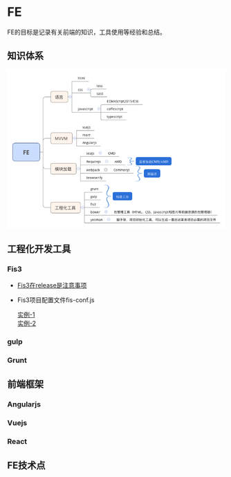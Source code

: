 # FE

FE的目标是记录有关前端的知识，工具使用等经验和总结。

## 知识体系
![](https://github.com/wxb/FE/blob/master/FE.png)

## 工程化开发工具

### Fis3

* [Fis3在release是注意事项](https://github.com/wxb/FE/tree/master/fis3/fis3%E5%9C%A8release%E4%BB%A3%E7%A0%81%E5%88%B0%E6%9C%8D%E5%8A%A1%E5%99%A8%E6%97%B6%E6%B3%A8%E6%84%8F%E4%BA%8B%E9%A1%B9)

* Fis3项目配置文件fis-conf.js   

    [实例-1](https://github.com/wxb/FE/blob/master/fis3/fis3%E9%85%8D%E7%BD%AE%E6%96%87%E4%BB%B6%E7%A4%BA%E4%BE%8B/fis-conf-yunbix.js)   
    [实例-2](https://github.com/wxb/FE/blob/master/fis3/fis3%E9%85%8D%E7%BD%AE%E6%96%87%E4%BB%B6%E7%A4%BA%E4%BE%8B/fis-conf-example.js)

### gulp

### Grunt

## 前端框架

### Angularjs

### Vuejs

### React

## FE技术点
